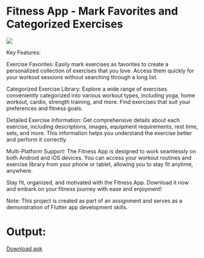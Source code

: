 
# Fitness App - Mark Favorites and Categorized Exercises

![](https://github.com/Siddharth-cmd/flutter-fitness-app-assignment/blob/main/output.gif)


Key Features:

Exercise Favorites: Easily mark exercises as favorites to create a personalized collection of exercises that you love. Access them quickly for your workout sessions without searching through a long list.

Categorized Exercise Library: Explore a wide range of exercises conveniently categorized into various workout types, including yoga, home workout, cardio, strength training, and more. Find exercises that suit your preferences and fitness goals.

Detailed Exercise Information: Get comprehensive details about each exercise, including descriptions, images, equipment requirements, rest time, sets, and more. This information helps you understand the exercise better and perform it correctly.

Multi-Platform Support: The Fitness App is designed to work seamlessly on both Android and iOS devices. You can access your workout routines and exercise library from your phone or tablet, allowing you to stay fit anytime, anywhere.

Stay fit, organized, and motivated with the Fitness App. Download it now and embark on your fitness journey with ease and enjoyment!

Note: This project is created as part of an assignment and serves as a demonstration of Flutter app development skills.


# Output:
[Download apk](https://github.com/Siddharth-cmd/flutter-fitness-app-assignment/releases/download/major/app-release.apk)



